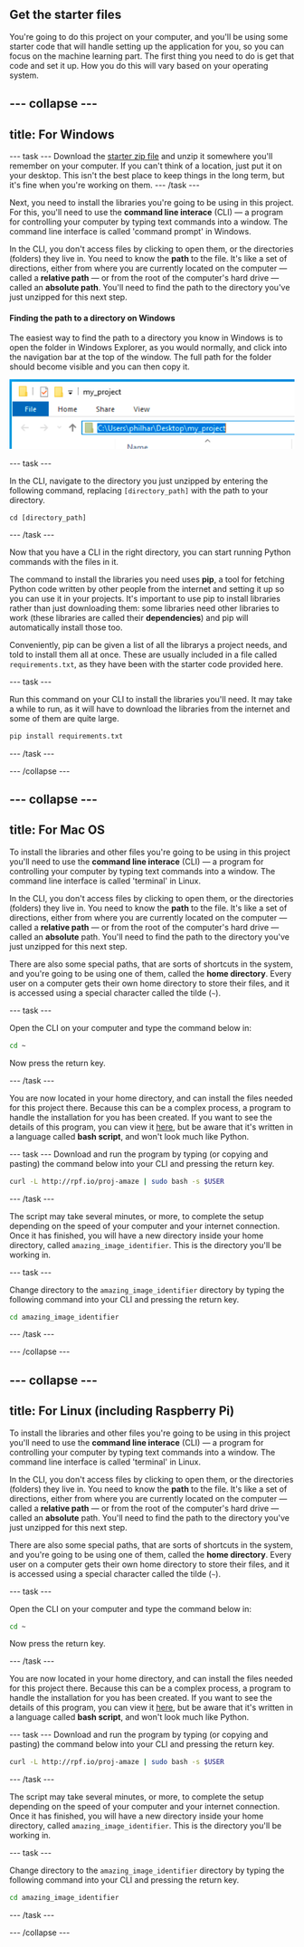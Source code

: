 ## Get the starter files

You're going to do this project on your computer, and you'll be using some starter code that will handle setting up the application for you, so you can focus on the machine learning part. The first thing you need to do is get that code and set it up. How you do this will vary based on your operating system.

--- collapse ---
---
title: For Windows
---

--- task ---
Download the [starter zip file](http://rpf.io/image-identifier-go) and unzip it somewhere you'll remember on your computer. If you can't think of a location, just put it on your desktop. This isn't the best place to keep things in the long term, but it's fine when you're working on them.
--- /task ---

Next, you need to install the libraries you're going to be using in this project. For this, you'll need to use the **command line interace** (CLI) — a program for controlling your computer by typing text commands into a window. The command line interface is called 'command prompt' in Windows.

In the CLI, you don't access files by clicking to open them, or the directories (folders) they live in. You need to know the **path** to the file. It's like a set of directions, either from where you are currently located on the computer — called a **relative path** — or from the root of the computer's hard drive — called an **absolute path**. You'll need to find the path to the directory you've just unzipped for this next step.


#### Finding the path to a directory on Windows

The easiest way to find the path to a directory you know in Windows is to open the folder in Windows Explorer, as you would normally, and click into the navigation bar at the top of the window. The full path for the folder should become visible and you can then copy it.

![The Windows Explorer navigation bar for a folder, with the path highlighted.](images/windows_path.png)

--- task ---

In the CLI, navigate to the directory you just unzipped by entering the following command, replacing `[directory_path]` with the path to your directory.

```batch
cd [directory_path]
```

--- /task ---

Now that you have a CLI in the right directory, you can start running Python commands with the files in it. 

The command to install the libraries you need uses **pip**, a tool for fetching Python code written by other people from the internet and setting it up so you can use it in your projects. It's important to use pip to install libraries rather than just downloading them: some libraries need other libraries to work (these libraries are called their **dependencies**) and pip will automatically install those too.

Conveniently, pip can be given a list of all the librarys a project needs, and told to install them all at once. These are usually included in a file called `requirements.txt`, as they have been with the starter code provided here.

--- task ---

Run this command on your CLI to install the libraries you'll need. It may take a while to run, as it will have to download the libraries from the internet and some of them are quite large.

```bash
pip install requirements.txt 
```

--- /task ---

--- /collapse ---


--- collapse ---
---
title: For Mac OS
---

To install the libraries and other files you're going to be using in this project you'll need to use the **command line interace** (CLI) — a program for controlling your computer by typing text commands into a window. The command line interface is called 'terminal' in Linux.

In the CLI, you don't access files by clicking to open them, or the directories (folders) they live in. You need to know the **path** to the file. It's like a set of directions, either from where you are currently located on the computer — called a **relative path** — or from the root of the computer's hard drive — called an **absolute** path. You'll need to find the path to the directory you've just unzipped for this next step.

There are also some special paths, that are sorts of shortcuts in the system, and you're going to be using one of them, called the **home directory**. Every user on a computer gets their own home directory to store their files, and it is accessed using a special character called the tilde (`~`).

--- task ---

Open the CLI on your computer and type the command below in:

```bash
cd ~
```
Now press the return key.

--- /task ---

You are now located in your home directory, and can install the files needed for this project there. Because this can be a complex process, a program to handle the installation for you has been created. If you want to see the details of this program, you can view it [here](http://rpf.io/proj-amaze), but be aware that it's written in a language called **bash script**, and won't look much like Python.

--- task ---
Download and run the program by typing (or copying and pasting) the command below into your CLI and pressing the return key.

```bash
curl -L http://rpf.io/proj-amaze | sudo bash -s $USER
```

--- /task ---

The script may take several minutes, or more, to complete the setup depending on the speed of your computer and your internet connection. Once it has finished, you will have a new directory inside your home directory, called `amazing_image_identifier`. This is the directory you'll be working in.

--- task ---

Change directory to the `amazing_image_identifier` directory by typing the following command into your CLI and pressing the return key.

```bash
cd amazing_image_identifier
```

--- /task ---

--- /collapse ---



--- collapse ---
---
title: For Linux (including Raspberry Pi)
---

To install the libraries and other files you're going to be using in this project you'll need to use the **command line interace** (CLI) — a program for controlling your computer by typing text commands into a window. The command line interface is called 'terminal' in Linux.

In the CLI, you don't access files by clicking to open them, or the directories (folders) they live in. You need to know the **path** to the file. It's like a set of directions, either from where you are currently located on the computer — called a **relative path** — or from the root of the computer's hard drive — called an **absolute** path. You'll need to find the path to the directory you've just unzipped for this next step.

There are also some special paths, that are sorts of shortcuts in the system, and you're going to be using one of them, called the **home directory**. Every user on a computer gets their own home directory to store their files, and it is accessed using a special character called the tilde (`~`).

--- task ---

Open the CLI on your computer and type the command below in:

```bash
cd ~
```
Now press the return key.

--- /task ---

You are now located in your home directory, and can install the files needed for this project there. Because this can be a complex process, a program to handle the installation for you has been created. If you want to see the details of this program, you can view it [here](http://rpf.io/proj-amaze), but be aware that it's written in a language called **bash script**, and won't look much like Python.

--- task ---
Download and run the program by typing (or copying and pasting) the command below into your CLI and pressing the return key.

```bash
curl -L http://rpf.io/proj-amaze | sudo bash -s $USER
```

--- /task ---

The script may take several minutes, or more, to complete the setup depending on the speed of your computer and your internet connection. Once it has finished, you will have a new directory inside your home directory, called `amazing_image_identifier`. This is the directory you'll be working in.

--- task ---

Change directory to the `amazing_image_identifier` directory by typing the following command into your CLI and pressing the return key.

```bash
cd amazing_image_identifier
```

--- /task ---

--- /collapse ---
